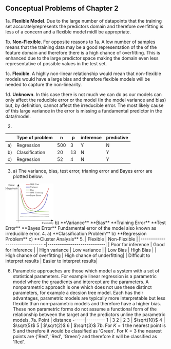 ## Conceptual Problems of Chapter 2

1a. **Flexible Model**. Due to the large number of datapoints that the training set accuratelyrepresents the predictors domain and therefore  overfitting is less of a concern and a flexible model midll be appropriate.

1b. **Non-Flexible**. For opposite reasons to 1a. A low number of samples means that the training data may be a good representation of the of the feature domain and therefore there is a high chance of overfitting. This is enhanced due to the large predictor space making the domain even less representative of possible values in the test set.

1c. **Flexible**. A highly non-linear relationship would mean that non-flexible models would have a large bias and therefore flexible models will be needed to capture the non-linearity.

1d. **Unknown**. In this case there is not much we can do as our models can only affect the reducible error or the model (In the model variance and bias) but, by definition, cannot affect the irreducible error. The most likely cause of this large variance in the error is missing a fundamental predictor in the data/model.

2.
 |	| Type of problem | n | p | inference | predictive |
   |----|-----------------|---|---|-----------|------------|
   |a)  | Regression      |500| 3 |     Y     |     N      |
   |b)  | Classification  |20 | 13|     N     |     Y      |
   |c)  | Regression      |52 | 4 |     N     |     Y      |		  
3. a) The variance, bias, test error, trianing error and Bayes error are plotted below.
<img src='../Images/Chapter2/flexibility_plots.png' width='150'> 
   b) **Variance**
      **Bias**
      **Training Error**
      **Test Error** 
      **Bayes Error**
	Fundamental error of the model also known as irreducible error.  
4. a) **Classification Problem**
   b) **Regression Problem**
   c) **Cluster Analysis**
5. | Flexible                       |       Non-Flexible         |
   |------------------------------ -|----------------------------|
   | Poor for inference             | Good for inference         |
   | High variance                  | Low variance               |
   | Low Bias                       | High Bias                  |
   | High chance of overfitting     | High chance of underfitting|
   | Difficult to interpret results | Easier to interpret results|

6. Parametric approaches are those which model a system with a set of statistical parameters. For example linear regression is a parametric model where the graadients and intercept are the parameters. A nonparametric approach is one which does not use these distinct parameters, for example a decsion tree model. Each has their advantages, parametric models are typically more interpretable but less flexible than non-parametric models and therefore have a higher bias. These non parametric forms do not assume a functional form of the relationship between the target and the predictors unline the parametric models. 
7a. Point | distance
   ------|---------
   1     | 3
   2     | 2
   3     | $\sqrt{10}$
   4     | $\sqrt{5}$
   5     | $\sqrt{2}$
   6     | $\sqrt{3}$
7b. For $K=1$ the nearest point is 5 and therefore it would be classified as 'Green'.
    For $K=3$ the nearest points are {'Red', 'Red', 'Green'} and therefore it will be classified as 'Red'.

